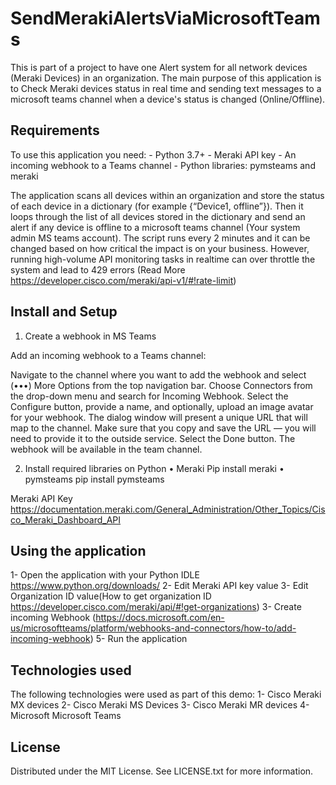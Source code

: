 # SendMerakiAlertsViaMicrosoftTeams
This is part of a project to have one Alert system for all network devices (Meraki Devices) in an organization. The main purpose of this application is to Check Meraki devices status in real time and sending text messages to a microsoft teams channel when a device's status is changed (Online/Offline).

## Requirements
 To use this application you need:
    - Python 3.7+
    - Meraki API key
    - An incoming webhook to a Teams channel
    - Python libraries: pymsteams and meraki

The application scans all devices within an organization and store the status of each device in a dictionary (for example {“Device1, offline”}). Then it loops through the list of all devices stored in the dictionary and send an alert if any device is offline to a microsoft teams channel (Your system admin MS teams account). The script runs every 2 minutes and it can be changed based on how critical the impact is on your business. However, running high-volume API monitoring tasks in realtime can over throttle the system and lead to 429 errors (Read More https://developer.cisco.com/meraki/api-v1/#!rate-limit)

## Install and Setup
1. Create a webhook in MS Teams

  Add an incoming webhook to a Teams channel:

  Navigate to the channel where you want to add the webhook and select (•••) More Options from the top navigation bar.
  Choose Connectors from the drop-down menu and search for Incoming Webhook.
  Select the Configure button, provide a name, and optionally, upload an image avatar for your webhook.
  The dialog window will present a unique URL that will map to the channel. Make sure that you copy and save the URL — you will need to provide it to the outside service.
  Select the Done button. The webhook will be available in the team channel.
        
2. Install required libraries on Python
    •	Meraki
        Pip install meraki
    •	pymsteams
        pip install pymsteams

  Meraki API Key
  https://documentation.meraki.com/General_Administration/Other_Topics/Cisco_Meraki_Dashboard_API

## Using the application
  1- Open the application with your Python IDLE https://www.python.org/downloads/
  2-	Edit Meraki API key value
  3-	Edit Organization ID value(How to get organization ID https://developer.cisco.com/meraki/api/#!get-organizations)
  3-	Create incoming Webhook (https://docs.microsoft.com/en-us/microsoftteams/platform/webhooks-and-connectors/how-to/add-incoming-webhook)
  5-	Run the application

## Technologies used
  The following technologies were used as part of this demo:
  1-	Cisco Meraki MX devices
  2-	Cisco Meraki MS Devices
  3-	Cisco Meraki MR devices
  4-	Microsoft Microsoft Teams

## License
Distributed under the MIT License. See LICENSE.txt for more information.
